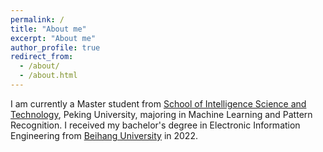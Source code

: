 ```yaml
---
permalink: /
title: "About me"
excerpt: "About me"
author_profile: true
redirect_from: 
  - /about/
  - /about.html
---
```


I am currently a Master student from [School of Intelligence Science and Technology](https://sai.pku.edu.cn/), Peking University, majoring in Machine Learning and Pattern Recognition. I received my bachelor's degree in Electronic Information Engineering from [Beihang University](https://www.buaa.edu.cn/) in 2022. 
